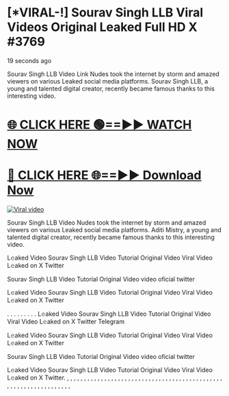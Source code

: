 # [*VIRAL-!] Sourav Singh LLB Viral Videos Original Leaked Full HD X #3769

19 seconds ago


Sourav Singh LLB Video Link Nudes took the internet by storm and amazed viewers on various Leaked social media platforms. Sourav Singh LLB, a young and talented digital creator, recently became famous thanks to this interesting video.




<h1><a href="https://sports-cola-tv.blogspot.com/2025/01/gg.html" rel="nofollow">🌐 CLICK HERE 🟢==►► WATCH NOW</a></h1>


<h1><a href="https://sports-cola-tv.blogspot.com/2025/01/gg.html" rel="nofollow"> 🔴 CLICK HERE 🌐==►► Download Now</a></h1>


<p><a href="https://sports-cola-tv.blogspot.com/2025/01/gg.html" rel="nofollow"><img src="https://i.imgur.com/dJHk4Zq.gif" alt="Viral video"></a></p>

Sourav Singh LLB Video Nudes took the internet by storm and amazed viewers on various Leaked social media platforms. Aditi Mistry, a young and talented digital creator, recently became famous thanks to this interesting video.

L𝚎aked Video Sourav Singh LLB Video Tutorial Original Video Viral Video L𝚎aked on X Twitter

Sourav Singh LLB Video Tutorial Original Video video oficial twitter

L𝚎aked Video Sourav Singh LLB Video Tutorial Original Video Viral Video L𝚎aked on X Twitter

. . . . . . . . . L𝚎aked Video Sourav Singh LLB Video Tutorial Original Video Viral Video L𝚎aked on X Twitter Telegram

L𝚎aked Video Sourav Singh LLB Video Tutorial Original Video Viral Video L𝚎aked on X Twitter

Sourav Singh LLB Video Tutorial Original Video video oficial twitter

L𝚎aked Video Sourav Singh LLB Video Tutorial Original Video Viral Video L𝚎aked on X Twitter. , , , , , , , , , , , , , , , , , , , , , , , , , , , , , , , , , , , , , , , , , , , , , , , , , , , , , , , , , , , , , , , , ,
